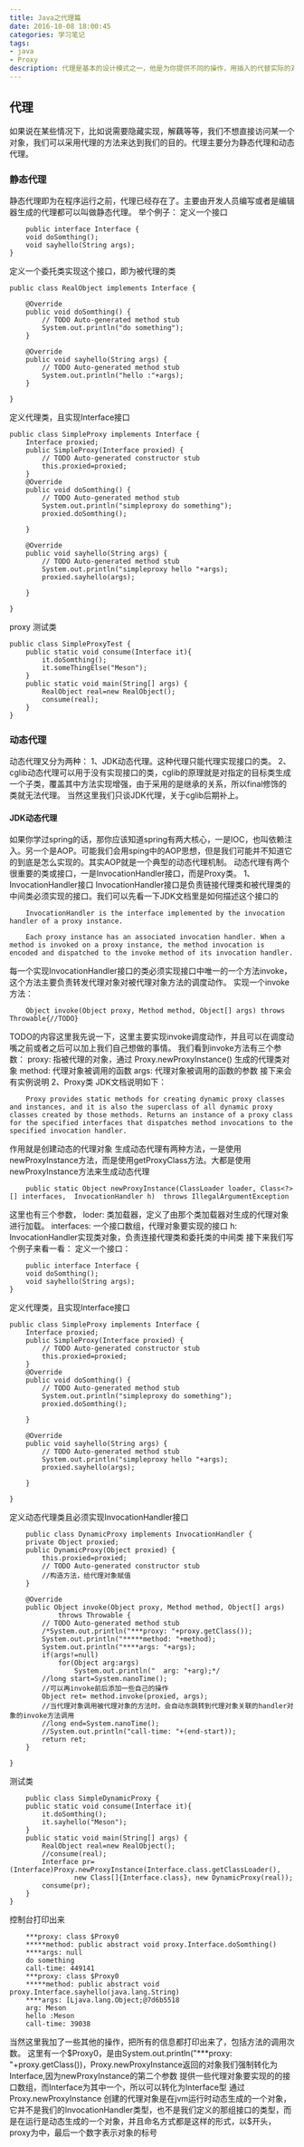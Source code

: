 ```yaml
---
title: Java之代理篇
date: 2016-10-08 18:00:45
categories: 学习笔记
tags:
- java 
- Proxy
description: 代理是基本的设计模式之一，他是为你提供不同的操作，用插入的代替实际的对象的对象。动态代理可以动态的创建代理并动态的处理对所代理方法的调用
---
```

<!-- more -->

## 代理

如果说在某些情况下，比如说需要隐藏实现，解藕等等，我们不想直接访问某一个对象，我们可以采用代理的方法来达到我们的目的。代理主要分为静态代理和动态代理。

### 静态代理
静态代理即为在程序运行之前，代理已经存在了。主要由开发人员编写或者是编辑器生成的代理都可以叫做静态代理。
举个例子：
定义一个接口
```
	public interface Interface {
	void doSomthing();
	void sayhello(String args);
}
```
定义一个委托类实现这个接口，即为被代理的类
```
public class RealObject implements Interface {

	@Override
	public void doSomthing() {
		// TODO Auto-generated method stub
		System.out.println("do something");
	}

	@Override
	public void sayhello(String args) {
		// TODO Auto-generated method stub
		System.out.println("hello :"+args);
	}

}
```
定义代理类，且实现Interface接口
```
public class SimpleProxy implements Interface {
	Interface proxied;
	public SimpleProxy(Interface proxied) {
		// TODO Auto-generated constructor stub
		this.proxied=proxied;
	}
	@Override
	public void doSomthing() {
		// TODO Auto-generated method stub
		System.out.println("simpleproxy do something");
		proxied.doSomthing();

	}

	@Override
	public void sayhello(String args) {
		// TODO Auto-generated method stub
		System.out.println("simpleproxy hello "+args);
		proxied.sayhello(args);

	}

}
```
proxy 测试类
```
public class SimpleProxyTest {
	public static void consume(Interface it){
		it.doSomthing();
		it.someThingElse("Meson");
	}
	public static void main(String[] args) {
		RealObject real=new RealObject();
		consume(real);
	}
}
```

### 动态代理
动态代理又分为两种：
1、JDK动态代理。这种代理只能代理实现接口的类。
2、cglib动态代理可以用于没有实现接口的类，cglib的原理就是对指定的目标类生成一个子类，覆盖其中方法实现增强，由于采用的是继承的关系，所以final修饰的类就无法代理。
当然这里我们只谈JDK代理，关于cglib后期补上。
#### JDK动态代理
如果你学过spring的话，那你应该知道spring有两大核心，一是IOC，也叫依赖注入。另一个是AOP。可能我们会用sping中的AOP思想，但是我们可能并不知道它的到底是怎么实现的。其实AOP就是一个典型的动态代理机制。
动态代理有两个很重要的类或接口，一是InvocationHandler接口，而是Proxy类。
1、InvocationHandler接口
InvocationHandler接口是负责链接代理类和被代理类的中间类必须实现的接口。我们可以先看一下JDK文档里是如何描述这个接口的
```
	InvocationHandler is the interface implemented by the invocation handler of a proxy instance. 

	Each proxy instance has an associated invocation handler. When a method is invoked on a proxy instance, the method invocation is encoded and dispatched to the invoke method of its invocation handler.
```
每一个实现InvocationHandler接口的类必须实现接口中唯一的一个方法invoke，这个方法主要负责转发代理对象对被代理对象方法的调度动作。
实现一个invoke方法：
```
	Object invoke(Object proxy, Method method, Object[] args) throws Throwable{//TODO}
```
TODO的内容这里我先说一下，这里主要实现invoke调度动作，并且可以在调度动嘴之前或者之后可以加上我们自己想做的事情。
我们看到invoke方法有三个参数：
proxy: 指被代理的对象，通过 Proxy.newProxyInstance() 生成的代理类对象
method: 代理对象被调用的函数
args: 代理对象被调用的函数的参数
接下来会有实例说明
2、Proxy类
JDK文档说明如下：
```
	Proxy provides static methods for creating dynamic proxy classes and instances, and it is also the superclass of all dynamic proxy classes created by those methods. Returns an instance of a proxy class for the specified interfaces that dispatches method invocations to the specified invocation handler.
```
作用就是创建动态的代理对象
生成动态代理有两种方法，一是使用newProxyInstance方法，而是使用getProxyClass方法。大都是使用newProxyInstance方法来生成动态代理
```	
	public static Object newProxyInstance(ClassLoader loader, Class<?>[] interfaces,  InvocationHandler h)  throws IllegalArgumentException
```
这里也有三个参数，
loder: 类加载器，定义了由那个类加载器对生成的代理对象进行加载。
interfaces: 一个接口数组，代理对象要实现的接口
h: InvocationHandler实现类对象，负责连接代理类和委托类的中间类
接下来我们写个例子来看一看：
定义一个接口：
```
	public interface Interface {
	void doSomthing();
	void sayhello(String args);
}
```

定义代理类，且实现Interface接口
```
public class SimpleProxy implements Interface {
	Interface proxied;
	public SimpleProxy(Interface proxied) {
		// TODO Auto-generated constructor stub
		this.proxied=proxied;
	}
	@Override
	public void doSomthing() {
		// TODO Auto-generated method stub
		System.out.println("simpleproxy do something");
		proxied.doSomthing();

	}

	@Override
	public void sayhello(String args) {
		// TODO Auto-generated method stub
		System.out.println("simpleproxy hello "+args);
		proxied.sayhello(args);

	}

}
```
定义动态代理类且必须实现InvocationHandler接口
```
	public class DynamicProxy implements InvocationHandler {
	private Object proxied;
	public DynamicProxy(Object proxied) {
		this.proxied=proxied;
		// TODO Auto-generated constructor stub
		//构造方法，给代理对象赋值
	}

	@Override
	public Object invoke(Object proxy, Method method, Object[] args) 
			throws Throwable {
		// TODO Auto-generated method stub
		/*System.out.println("***proxy: "+proxy.getClass());
		System.out.println("*****method: "+method);
		System.out.println("****args: "+args);
		if(args!=null)
			for(Object arg:args)
				System.out.println("  arg: "+arg);*/
		//long start=System.nanoTime();
		//可以再invoke前后添加一些自己的操作
		Object ret= method.invoke(proxied, args);
		//当代理对象调用被代理对象的方法时，会自动东跳转到代理对象关联的handler对象的invoke方法调用
		//long end=System.nanoTime();
		//System.out.println("call-time: "+(end-start));
		return ret;
	}

}
```
测试类
```
	public class SimpleDynamicProxy {
	public static void consume(Interface it){
		it.doSomthing();
		it.sayhello("Meson");
	}
	public static void main(String[] args) {
		RealObject real=new RealObject();
		//consume(real);
		Interface pr=(Interface)Proxy.newProxyInstance(Interface.class.getClassLoader(),
				new Class[]{Interface.class}, new DynamicProxy(real));
		consume(pr);
	}
}
```
控制台打印出来
```
	***proxy: class $Proxy0
	*****method: public abstract void proxy.Interface.doSomthing()
	****args: null
	do something
	call-time: 449141
	***proxy: class $Proxy0
	*****method: public abstract void proxy.Interface.sayhello(java.lang.String)
	****args: [Ljava.lang.Object;@7d6b5518
	arg: Meson
	hello :Meson
	call-time: 39038
```
当然这里我加了一些其他的操作，把所有的信息都打印出来了，包括方法的调用次数。
这里有一个$Proxy0，是由System.out.println("***proxy: "+proxy.getClass())，Proxy.newProxyInstance返回的对象我们强制转化为Interface,因为newProxyInstance的第二个参数
提供一些代理对象要实现的的接口数组，而Interface为其中一个，所以可以转化为Interface型
通过 Proxy.newProxyInstance 创建的代理对象是在jvm运行时动态生成的一个对象，它并不是我们的InvocationHandler类型，也不是我们定义的那组接口的类型，而是在运行是动态生成的一个对象，并且命名方式都是这样的形式，以$开头，proxy为中，最后一个数字表示对象的标号
